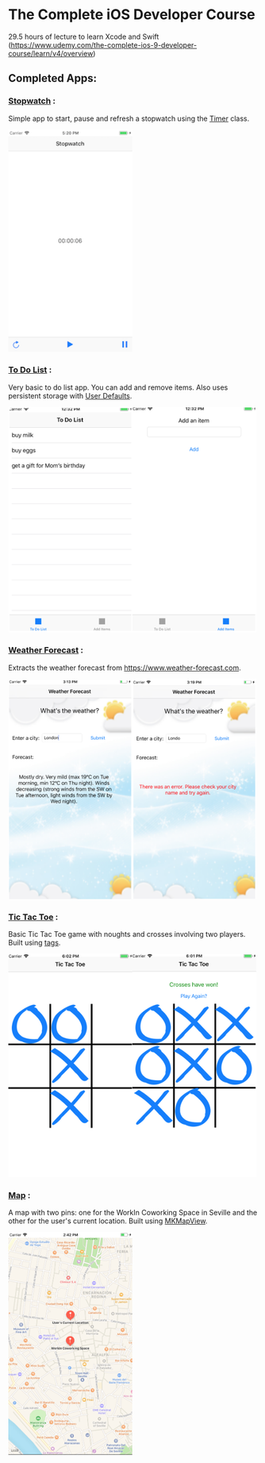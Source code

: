 # The Complete iOS Developer Course

29.5 hours of lecture to learn Xcode and Swift (https://www.udemy.com/the-complete-ios-9-developer-course/learn/v4/overview)

## Completed Apps:

### [Stopwatch](https://github.com/mariesta/app-development/tree/master/Timer%20App) :

Simple app to start, pause and refresh a stopwatch using the [Timer](https://developer.apple.com/documentation/foundation/timer) class.

<img src="stopwatch-screenshot.png" width="250">

### [To Do List](https://github.com/mariesta/app-development/tree/master/To%20Do%20List) :

Very basic to do list app. You can add and remove items. Also uses persistent storage with [User Defaults](https://developer.apple.com/documentation/foundation/userdefaults).

<img src="toDoList-FirstView.png" width="250"><img src="toDoList-SecondView.png" width="250">

### [Weather Forecast](https://github.com/mariesta/app-development/tree/master/Weather%20Forecast) :

Extracts the weather forecast from https://www.weather-forecast.com.

<img src="weatherApp-SuccessMessage.png" width="250"><img src="weatherApp-ErrorMessage.png" width="250">

### [Tic Tac Toe](https://github.com/mariesta/app-development/tree/master/TicTacToe) :

Basic Tic Tac Toe game with noughts and crosses involving two players. Built using [tags](https://developer.apple.com/documentation/uikit/uiview/1622493-tag).

<img src="TicTacToe-GameInProgress.png" width="250"><img src="TicTacToe-GameWon.png" width="250">

### [Map](https://github.com/mariesta/app-development/tree/master/Map) :

A map with two pins: one for the WorkIn Coworking Space in Seville and the other for the user's current location. Built using [MKMapView](https://developer.apple.com/documentation/mapkit/mkmapview).

<img src="Map_screenshot.png" width="250">
